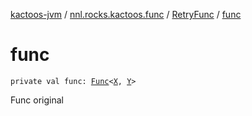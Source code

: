[kactoos-jvm](../../index.md) / [nnl.rocks.kactoos.func](../index.md) / [RetryFunc](index.md) / [func](./func.md)

# func

`private val func: `[`Func`](../../nnl.rocks.kactoos/-func/index.md)`<`[`X`](index.md#X)`, `[`Y`](index.md#Y)`>`

Func original


